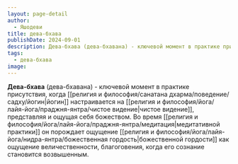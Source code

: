 ```yaml
---
layout: page-detail
author:
  - Яшодеви
title: дева-бхава
publishDate: 2024-09-01
description: Дева-бхава (дева-бхавана) - ключевой момент в практике присутствия, когда йогин настраивается на чистое видение, представляя и ощущая себя божеством. Во время медитативной практики он порождает ощущение божественной гордости как ощущение величественности, благоговения, когда его сознание становится возвышенным.
tags:
  - дева-бхава
image:
---
```

**Дева-бхава** (дева-бхавана) - ключевой момент в практике присутствия, когда [[религия и философия/санатана дхарма/поведение/садху/йогин|йогин]] настраивается на [[религия и философия/йога/лайя-йога/праджня-янтра/чистое видение|чистое видение]], представляя и ощущая себя божеством. Во время [[религия и философия/йога/лайя-йога/праджня-янтра/медитация|медитативной практики]] он порождает ощущение [[религия и философия/йога/лайя-йога/нидра-янтра/божественная гордость|божественной гордости]] как ощущение величественности, благоговения, когда его сознание становится возвышенным.

